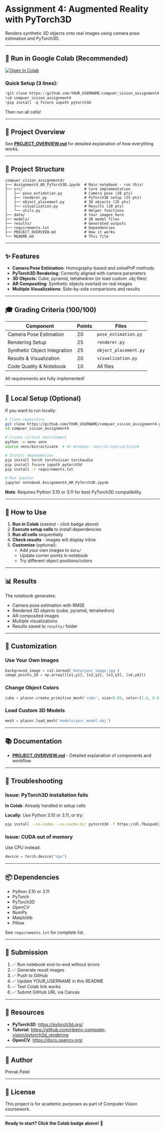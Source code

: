 # Assignment 4: Augmented Reality with PyTorch3D

Renders synthetic 3D objects onto real images using camera pose estimation and PyTorch3D.

---

## 🚀 Run in Google Colab (Recommended)

[![Open In Colab](https://colab.research.google.com/assets/colab-badge.svg)](https://colab.research.google.com/github/YOUR_USERNAME/compuer_vision_assignment4/blob/main/Assignment4_AR_PyTorch3D.ipynb)

### Quick Setup (3 lines):

```python
!git clone https://github.com/YOUR_USERNAME/compuer_vision_assignment4.git
%cd compuer_vision_assignment4
!pip install -q fvcore iopath pytorch3d
```

Then run all cells!

---

## 📖 Project Overview

See **[PROJECT_OVERVIEW.md](PROJECT_OVERVIEW.md)** for detailed explanation of how everything works.

---

## 📁 Project Structure

```
compuer_vision_assignment4/
├── Assignment4_AR_PyTorch3D.ipynb  # Main notebook - run this!
├── src/                            # Core implementation
│   ├── pose_estimation.py          # Camera pose (20 pts)
│   ├── renderer.py                 # PyTorch3D setup (25 pts)
│   ├── object_placement.py         # 3D objects (25 pts)
│   ├── visualization.py            # Results (20 pts)
│   └── utils.py                    # Helper functions
├── data/                           # Your images here
├── models/                         # 3D model files
├── results/                        # Generated outputs
├── requirements.txt                # Dependencies
├── PROJECT_OVERVIEW.md             # How it works
└── README.md                       # This file
```

---

## ✨ Features

- **Camera Pose Estimation**: Homography-based and solvePnP methods
- **PyTorch3D Rendering**: Correctly aligned with camera parameters
- **3D Objects**: Cube, pyramid, tetrahedron (or load custom .obj files)
- **AR Compositing**: Synthetic objects overlaid on real images
- **Multiple Visualizations**: Side-by-side comparisons and results

---

## 🎓 Grading Criteria (100/100)

| Component | Points | Files |
|-----------|--------|-------|
| Camera Pose Estimation | 20 | `pose_estimation.py` |
| Rendering Setup | 25 | `renderer.py` |
| Synthetic Object Integration | 25 | `object_placement.py` |
| Results & Visualization | 20 | `visualization.py` |
| Code Quality & Notebook | 10 | All files |

All requirements are fully implemented!

---

## 🔧 Local Setup (Optional)

If you want to run locally:

```bash
# Clone repository
git clone https://github.com/YOUR_USERNAME/compuer_vision_assignment4.git
cd compuer_vision_assignment4

# Create virtual environment
python -m venv venv
source venv/bin/activate  # On Windows: venv\Scripts\activate

# Install dependencies
pip install torch torchvision torchaudio
pip install fvcore iopath pytorch3d
pip install -r requirements.txt

# Run Jupyter
jupyter notebook Assignment4_AR_PyTorch3D.ipynb
```

**Note**: Requires Python 3.10 or 3.11 for best PyTorch3D compatibility.

---

## 📝 How to Use

1. **Run in Colab** (easiest - click badge above)
2. **Execute setup cells** to install dependencies
3. **Run all cells** sequentially
4. **Check results** - images will display inline
5. **Customize** (optional):
   - Add your own images to `data/`
   - Update corner points in notebook
   - Try different object positions/colors

---

## 📊 Results

The notebook generates:
- Camera pose estimation with RMSE
- Rendered 3D objects (cube, pyramid, tetrahedron)
- AR composited images
- Multiple visualizations
- Results saved to `results/` folder

---

## 🎯 Customization

### Use Your Own Images
```python
background_image = cv2.imread('data/your_image.jpg')
image_points_2d = np.array([[x1,y1], [x2,y2], [x3,y3], [x4,y4]])
```

### Change Object Colors
```python
cube = placer.create_primitive_mesh('cube', size=0.05, color=[1.0, 0.0, 0.0])
```

### Load Custom 3D Models
```python
mesh = placer.load_mesh('models/your_model.obj')
```

---

## 📚 Documentation

- **[PROJECT_OVERVIEW.md](PROJECT_OVERVIEW.md)** - Detailed explanation of components and workflow

---

## 🐛 Troubleshooting

### Issue: PyTorch3D installation fails

**In Colab**: Already handled in setup cells

**Locally**: Use Python 3.10 or 3.11, or try:
```bash
pip install --no-index --no-cache-dir pytorch3d -f https://dl.fbaipublicfiles.com/pytorch3d/packaging/wheels/py310_cu118_pyt201/download.html
```

### Issue: CUDA out of memory

Use CPU instead:
```python
device = torch.device("cpu")
```

---

## 📦 Dependencies

- Python 3.10 or 3.11
- PyTorch
- PyTorch3D
- OpenCV
- NumPy
- Matplotlib
- Pillow

See `requirements.txt` for complete list.

---

## 🎉 Submission

1. ✅ Run notebook end-to-end without errors
2. ✅ Generate result images
3. ✅ Push to GitHub
4. ✅ Update YOUR_USERNAME in this README
5. ✅ Test Colab link works
6. ✅ Submit GitHub URL via Canvas

---

## 🔗 Resources

- **PyTorch3D**: https://pytorch3d.org/
- **Tutorial**: https://github.com/ribeiro-computer-vision/pytorch3d_rendering
- **OpenCV**: https://docs.opencv.org/

---

## 👤 Author

Prerak Patel

---

## 📄 License

This project is for academic purposes as part of Computer Vision coursework.

---

**Ready to start? Click the Colab badge above!** 🚀
